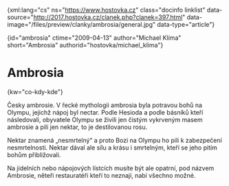 
{xml:lang="cs" ns="https://www.hostovka.cz" class="docinfo linklist" data-source="http://2017.hostovka.cz/clanek.php?clanek=397.html" data-image="/files/preview/clanky/ambrosia/general.jpg" data-type="article"}

{id="ambrosia" ctime="2009-04-13" author="Michael Klíma" short="Ambrosia" authorid="hostovka/michael_klima"}

# Ambrosia

{kw="co-kdy-kde"}

Česky ambrosie. V řecké mythologii ambrosia byla potravou bohů na Olympu, jejichž nápoj byl nectar. Podle Hesioda a podle básníků kteří následovali, obyvatele Olympu se živili jen čistým vykrveným masem ambrosie a pili jen nektar, to je destilovanou rosu.

Nektar znamená „nesmrtelný“ a proto Bozi na Olympu ho pili k zabezpečení nesmrtelnosti. Nektar dával ale sílu a krásu i smrtelným, kteří se jeho pitím bohům přibližovali.

Na jídelních nebo nápojových lístcích musíte být ale opatrní, pod názvem Ambrosie, něteři restauratéři kteří to neznají, nabí všechno možné.

